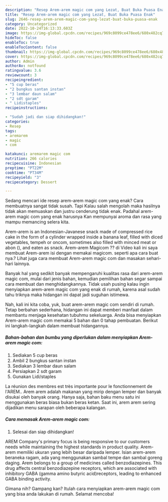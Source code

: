 ```yaml
---
description: "Resep Arem-arem magic com yang Lezat, Buat Buka Puasa Enak"
title: "Resep Arem-arem magic com yang Lezat, Buat Buka Puasa Enak"
slug: 2646-resep-arem-arem-magic-com-yang-lezat-buat-buka-puasa-enak
category: Uncategorized
date: 2022-10-24T16:13:33.603Z
image: https://img-global.cpcdn.com/recipes/969c8099ce478ee6/680x482cq70/arem-arem-magic-com-foto-resep-utama.jpg
hideToc: false
enableToc: true
enableTocContent: false
thumbnail: https://img-global.cpcdn.com/recipes/969c8099ce478ee6/680x482cq70/arem-arem-magic-com-foto-resep-utama.jpg
cover: https://img-global.cpcdn.com/recipes/969c8099ce478ee6/680x482cq70/arem-arem-magic-com-foto-resep-utama.jpg
author: Admin
authorAv: notfound
ratingvalue: 3.6
reviewcount: 3
recipeingredient:
- "5 cup beras"
- "2 bungkus santan instan"
- "3 lembar daun salam"
- "2 sdt garam"
- " Lidistaples"
recipeinstructions:

- "Sudah jadi dan siap dihidangkan!"
categories:
- Resep
tags:
- aremarem
- magic
- com

katakunci: aremarem magic com 
nutrition: 266 calories
recipecuisine: Indonesian
preptime: "PT22M"
cooktime: "PT34M"
recipeyield: "3"
recipecategory: Dessert

---
```



Sedang mencari ide resep arem-arem magic com yang enak? Cara membuatnya sangat tidak susah. Tapi Kalau salah mengolah maka hasilnya tidak akan memuaskan dan justru cenderung tidak enak. Padahal arem-arem magic com yang enak harusnya Kan mempunyai aroma dan rasa yang mampu memancing selera kita.


Arem-arem is an Indonesian-Javanese snack made of compressed rice cake in the form of a cylinder wrapped inside a banana leaf, filled with diced vegetables, tempeh or oncom, sometimes also filled with minced meat or abon (), and eaten as snack. Arem-arem Magicom ?? di Video kali ini saya membuat Arem-arem isi dengan memakai magicom. seperti apa cara buat nya.? Lihat juga cara membuat Arem-arem magic com dan masakan sehari-hari lainnya.

Banyak hal yang sedikit banyak mempengaruhi kualitas rasa dari arem-arem magic com, mulai dari jenis bahan, kemudian pemilihan bahan segar sampai cara membuat dan menghidangkannya. Tidak usah pusing kalau ingin menyiapkan arem-arem magic com yang enak di rumah, karena asal sudah tahu triknya maka hidangan ini dapat jadi suguhan istimewa.


Nah, kali ini kita coba, yuk, buat arem-arem magic com sendiri di rumah. Tetap berbahan sederhana, hidangan ini dapat memberi manfaat dalam membantu menjaga kesehatan tubuhmu sekeluarga. Anda bisa menyiapkan Arem-arem magic com memakai 5 bahan dan 0 tahap pembuatan. Berikut ini langkah-langkah dalam membuat hidangannya.

<!--inarticleads1-->

##### Bahan-bahan dan bumbu yang diperlukan dalam menyiapkan Arem-arem magic com:

1. Sediakan 5 cup beras
1. Ambil 2 bungkus santan instan
1. Sediakan 3 lembar daun salam
1. Persiapkan 2 sdt garam
1. Gunakan  Lidi/staples


La réunion des membres est très importante pour le fonctionnement de l&#39;AREM.. Arem arem adalah makanan yang mirip dengan lemper dan banyak disukai oleh banyak orang. Hanya saja, bahan baku menu satu ini menggunakan beras biasa bukan beras ketan. Saat ini, arem arem sering dijadikan menu sarapan oleh beberapa kalangan. 

<!--inarticleads2-->

##### Cara memasak Arem-arem magic com:


1. Selesai dan siap dihidangkan!

AREM Company&#39;s primary focus is being responsive to our customers needs while maintaining the highest standards in product quality. Arem-arem memiliki ukuran yang lebih besar daripada lemper. Isian arem-arem beraneka ragam, ada yang menggunakan sambal tempe dan sambal goreng daging. Arem belongs to a group of medicines called benzodiazepines. This drug affects central benzodiazepine receptors, which are associated with inhibitory GABA (gamma amino butyric acid)receptors, leading to enhanced GABA binding activity. 

Gimana nih? Gampang kan? Itulah cara menyiapkan arem-arem magic com yang bisa anda lakukan di rumah. Selamat mencoba!
